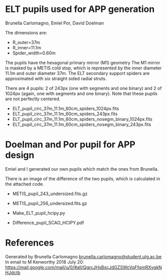 # ELT pupils used for APP generation

Brunella Carlomagno, Emiel Por, David Doelman

The dimensions are:

  * R_outer=37m
  * R_inner=11.1m
  * Spider_width=0.60m


The pupils have the hexagonal primary mirror (M1) geometry
The M1 mirror is masked by a METIS cold stop, which is represented by the inner diameter 11.1m and outer diameter 37m.
The ELT secondary support spiders are approximated with six straight sided radial struts.

There are 4 pupils: 2 of 243px (one with segments and one binary) and 2 of 1024px (again, one with segments and one binary). Note that these pupils are not perfectly centered.

  * ELT_pupil_circ_37m_11.1m_60cm_spiders_1024px.fits
  * ELT_pupil_circ_37m_11.1m_60cm_spiders_243px.fits
  * ELT_pupil_circ_37m_11.1m_60cm_spiders_nosegm_binary_1024px.fits
  * ELT_pupil_circ_37m_11.1m_60cm_spiders_nosegm_binary_243px.fits

# Doelman and Por pupil for APP design

Emiel and I generated our own pupils which match the ones from Brunella.

There is an image of the difference of the two pupils, which is calculated in the attached code.

  * METIS_pupil_243_undersized.fits.gz
  * METIS_pupil_256_undersized.fits.gz

  * Make_ELT_pupil_hcipy.py
  * Difference_pupil_SCAO_HCIPY.pdf


# References

Generated by Brunella Carlomagno <brunella.carlomagno@student.ulg.ac.be>
In email to M Kenworthy 2018 July 20:
https://mail.google.com/mail/u/0/#all/QgrcJHsBscJdGZSWcVqFfqmRXvgkNHJdctb

